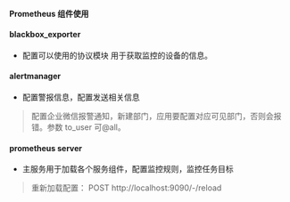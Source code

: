 #### Prometheus 组件使用

#### blackbox_exporter

- 配置可以使用的协议模块 用于获取监控的设备的信息。

#### alertmanager

- 配置警报信息，配置发送相关信息

> 配置企业微信报警通知，新建部门，应用要配置对应可见部门，否则会报错。参数 to_user 可@all。

#### prometheus server

- 主服务用于加载各个服务组件，配置监控规则，监控任务目标

> 重新加载配置： POST http://localhost:9090/-/reload
